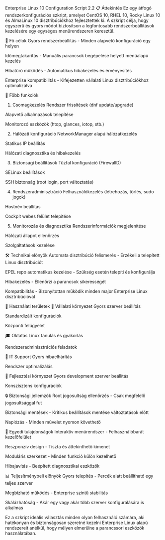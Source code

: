 Enterprise Linux 10 Configuration Script 2.2
📋 Áttekintés
Ez egy átfogó rendszerkonfigurációs szkript, amelyet CentOS 10, RHEL 10, Rocky Linux 10 és AlmaLinux 10 disztribúciókhoz fejlesztettek ki. A szkript célja, hogy egyszerű és gyors módot biztosítson a legfontosabb rendszerbeállítások kezelésére egy egységes menürendszeren keresztül.

🎯 Fő célok
Gyors rendszerbeállítás - Minden alapvető konfiguráció egy helyen

Időmegtakarítás - Manuális parancsok begépelése helyett menüalapú kezelés

Hibatűrő működés - Automatikus hibakezelés és érvényesítés

Enterprise kompatibilitás - Kifejezetten vállalati Linux disztribúciókhoz optimalizálva

🚀 Főbb funkciók
1. Csomagkezelés
Rendszer frissítések (dnf update/upgrade)

Alapvető alkalmazások telepítése

Monitorozó eszközök (htop, glances, iotop, stb.)

2. Hálózati konfiguráció
NetworkManager alapú hálózatkezelés

Statikus IP beállítás

Hálózati diagnosztika és hibakezelés

3. Biztonsági beállítások
Tűzfal konfiguráció (FirewallD)

SELinux beállítások

SSH biztonság (root login, port változtatás)

4. Rendszeradminisztráció
Felhasználókezelés (létrehozás, törlés, sudo jogok)

Hostnév beállítás

Cockpit webes felület telepítése

5. Monitorozás és diagnosztika
Rendszerinformációk megjelenítése

Hálózati állapot ellenőrzés

Szolgáltatások kezelése

🛠️ Technikai előnyök
Automata disztribúció felismerés - Érzékeli a telepített Linux disztribúciót

EPEL repo automatikus kezelése - Szükség esetén telepíti és konfigurálja

Hibakezelés - Ellenőrzi a parancsok sikerességét

Kompatibilitás - Bizonyítottan működik minden major Enterprise Linux disztribúcióval

📁 Használati területek
🏢 Vállalati környezet
Gyors szerver beállítás

Standardizált konfigurációk

Központi felügyelet

🎓 Oktatás
Linux tanulás és gyakorlás

Rendszeradminisztrációs feladatok

🔧 IT Support
Gyors hibaelhárítás

Rendszer optimalizálás

🚀 Fejlesztési környezet
Gyors development szerver beállítás

Konszisztens konfigurációk

🔒 Biztonsági jellemzők
Root jogosultság ellenőrzés - Csak megfelelő jogosultsággal fut

Biztonsági mentések - Kritikus beállítások mentése változtatások előtt

Naplózás - Minden művelet nyomon követhető

🌟 Egyedi tulajdonságok
Interaktív menürendszer - Felhasználóbarát kezelőfelület

Reszponzív design - Tiszta és áttekinthető kimenet

Moduláris szerkezet - Minden funkció külön kezelhető

Hibajavítás - Beépített diagnosztikai eszközök

📊 Teljesítménybeli előnyök
Gyors telepítés - Percék alatt beállítható egy teljes szerver

Megbízható működés - Enterprise szintű stabilitás

Skálázhatóság - Akár egy vagy akár több szerver konfigurálására is alkalmas

Ez a szkript ideális választás minden olyan felhasználó számára, aki hatékonyan és biztonságosan szeretné kezelni Enterprise Linux alapú rendszereit anélkül, hogy mélyen elmerülne a parancssori eszközök használatában.
